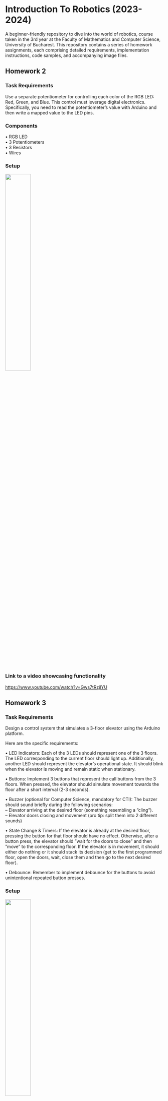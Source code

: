 # Introduction To Robotics (2023-2024)
A beginner-friendly repository to dive into the world of robotics, course taken in the 3rd year at the Faculty of Mathematics and Computer Science, University of Bucharest.
This repository contains a series of homework assignments, each comprising detailed requirements, implementation instructions, code samples, and accompanying image files.

## Homework 2
### Task Requirements
Use a separate potentiometer for controlling each color of the RGB LED: Red,
Green, and Blue. This control must leverage digital electronics. Specifically,
you need to read the potentiometer’s value with Arduino and then write a
mapped value to the LED pins.
### Components
• RGB LED <br />
• 3 Potentiometers <br />
• 3 Resistors <br />
• Wires
### Setup
<p float = "left">
<image src = "https://github.com/AncaaO/IntroductionToRobotics/assets/92025959/1eccb316-d90e-4d86-943a-d89dff2b5e6c" width="40%">
</p>
  
### Link to a video showcasing functionality
https://www.youtube.com/watch?v=Gws7tRzjlYU

## Homework 3
### Task Requirements
Design a control system that simulates a 3-floor elevator using the Arduino
platform. 

Here are the specific requirements:

• LED Indicators: Each of the 3 LEDs should represent one of the 3 floors.
The LED corresponding to the current floor should light up. Additionally,
another LED should represent the elevator’s operational state. It should
blink when the elevator is moving and remain static when stationary.<br />

• Buttons: Implement 3 buttons that represent the call buttons from the
3 floors. When pressed, the elevator should simulate movement towards
the floor after a short interval (2-3 seconds).<br />

• Buzzer (optional for Computer Science, mandatory for CTI):
The buzzer should sound briefly during the following scenarios:<br />
– Elevator arriving at the desired floor (something resembling a ”cling”).<br />
– Elevator doors closing and movement (pro tip: split them into 2
different sounds)<br />

• State Change & Timers: If the elevator is already at the desired floor,
pressing the button for that floor should have no effect. Otherwise, after
a button press, the elevator should ”wait for the doors to close” and then
”move” to the corresponding floor. If the elevator is in movement, it
should either do nothing or it should stack its decision (get to the first
programmed floor, open the doors, wait, close them and then go to the
next desired floor).<br />

• Debounce: Remember to implement debounce for the buttons to avoid
unintentional repeated button presses.<br />

### Setup
<p float = "left">
<image src = "https://github.com/AncaaO/IntroductionToRobotics/assets/92025959/6cc06e92-6609-40cd-81d6-54f553d1e471" width="40%">
</p>

### Link to a video showcasing functionality
https://www.youtube.com/watch?v=Mwtftu1TroQ

## Homework 4
### Task Requirements
Use the joystick to control the position of the segment 
and ”draw” on the display. The movement between segments
should be natural, meaning they should jump from the current position
only to neighbors, but without passing through ”walls”.

Here are the specific requirements:

The initial position should be on the DP. The current
position always blinks (irrespective of the fact that the segment is on or
off). Use the joystick to move from one position to neighbors (see table for
corresponding movement). Short pressing the button toggles the segment
state from ON to OFF or from OFF to ON. Long pressing the button
resets the entire display by turning all the segments OFF and moving the
current position to the decimal point. 

### Setup
<p float = "left">
<image src = "https://github.com/AncaaO/IntroductionToRobotics/assets/92025959/cf6b0bb7-c10f-4869-bed9-3dcd176caf69" width="40%">
</p>

### Link to a video showcasing functionality
https://youtu.be/rmZn8S3NRD4

## Homework 5
### Task Requirements
Using the 4 digit 7 segment display and 3 buttons, implement a stopwatch timer that counts in 10ths of a second
and has a save lap functionality (similar to most basic stopwatch functions
on most phones).

Here are the specific requirements:

The starting value of the 4 digit 7 segment display should
be ”000.0”. The buttons should have the following functionalities:<br />

• Button 1: Start / pause.<br />
• Button 2: Reset (if in pause mode). Reset saved laps (if in lap
viewing mode).<br />
• Button 3: Save lap (if in counting mode), cycle through last saved
laps (up to 4 laps).

### Setup
<p float = "left">
<image src = "https://github.com/AncaaO/IntroductionToRobotics/assets/92025959/980bfe73-6479-4324-9a2c-68f212c5f490" width="40%">
</p>

### Link to a video showcasing functionality
[Here!](https://youtu.be/6Nk67_HRk4g)


## Homework 6
### Task Requirements
Create a "Smart Environmental Monitoring and Logging System" with Arduino. This system will employ two sensors, an Ultrasonic Sensor and a Light Sensor, to collect environmental information, store it in EEPROM memory, and offer visual cues through an RGB LED. User interaction will be facilitated via a Serial Menu.

### Menu Structure

**1. Sensor Settings** // Go to submenu <br />
&nbsp; 1.1 Sensors Sampling Interval. Here you are prompted for
a value between 1 and 10 seconds. Use this value as a sampling rate
for the sensors.<br />
&nbsp; 1.2 Ultrasonic Alert Threshold. Here you are prompted
for a threshold value for the ultrasonic sensor. That is the min 
value (signaling that something is too close).
When sensor value exceeds the threshold value, an alert is
given in the form of a message. If the LED is set to
Automatic Mode (see section 4.2), it also turns red if any of
the sensors are outside the value.<br />
&nbsp; 1.3 LDR Alert Threshold. Here you are prompted for a
threshold value for the LDR sensor. That is the
max value (signals that night is coming).
When sensor value exceeds the threshold value, an alert is
given in the form of a message. If the LED is set to
Automatic Mode (see section 4.2), it also turns red if any of
the sensors are outside the value.<br />
&nbsp; 1.4 Back // Return to main menu<br />

**2. Reset Logger Data.** Should print a message, promting if you to
confirm to delete all data. Something like ”are you sure?”, followed by
the submenu with YES or NO. Both sensor data should be reset at the same
time.<br />
&nbsp; 2.1 Yes.<br />
&nbsp; 2.2 No.<br />

**3. System Status** // Check current status and health<br />
&nbsp; 3.1 Current Sensor Readings. Prints sensor readings
from all sensors when choosing the sumbmenu option.<br />
&nbsp; 3.2 Current Sensor Settings. Displays the sampling rate and
threshold value for all sensors.<br />
&nbsp; 3.3 Display Logged Data.<br />
&nbsp; 3.4 Back. Return to Main menu.<br />

**4. RGB LED Control** // Go to submenu<br />
&nbsp; 4.1 Manual Color Control. Set the RGB colors manually. You
input them by putting a string (Red/Green/Blue). The user is informed of the expected format.<br />
&nbsp; 4.2 LED: Toggle Automatic ON/OFF. If automatic mode is
ON, then the led color turns GREEN when all sensors value do
not exceed threshold values (aka no alert) and RED when there is an
alert (aka ANY sensor value exceeds the threshold). When automatic
mode is OFF, then the LED should use the last saved RGB values (0/0/0 by default). <br />
&nbsp; 4.3 Back // Return to main menu<br />

### Setup
<p float = "left">
<image src = "https://github.com/AncaaO/IntroductionToRobotics/assets/92025959/f62db33e-df2a-42ac-8d48-0d0b5be97d61" width="40%">
</p>

### Link to a video showcasing functionality
[Here!](https://youtu.be/H-LIGSMY_tA)


## Homework 5
### Task Requirements
Develop a small game on the 8x8 matrix. The game must have at least 3 types
of elements: player (blinks slowly), bombs/bullets (blinks fast), wall (doesn’t
blink). It generates walls on the map (50% of the map) every time the program 
is reset and the player moves around and destroys them (Bomberman style).

### Setup
<p float = "left">
<image src = "https://github.com/AncaaO/IntroductionToRobotics/assets/92025959/b7f78529-a1a0-456f-ae6c-f4eb5d380c9d" width="40%">
</p>

### Link to a video showcasing functionality
[Here!](https://youtu.be/A54bzUWjvX8)

